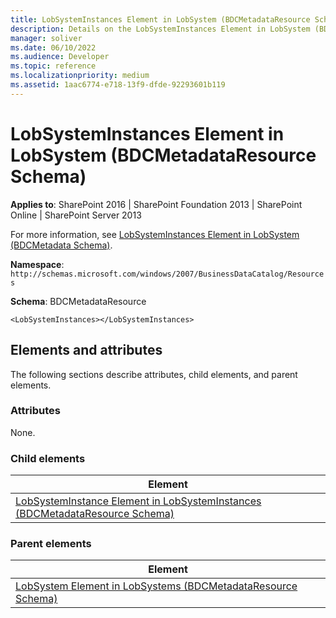 ```yaml
---
title: LobSystemInstances Element in LobSystem (BDCMetadataResource Schema)
description: Details on the LobSystemInstances Element in LobSystem (BDCMetadataResource Schema)
manager: soliver
ms.date: 06/10/2022
ms.audience: Developer
ms.topic: reference
ms.localizationpriority: medium
ms.assetid: 1aac6774-e718-13f9-dfde-92293601b119
---
```


# LobSystemInstances Element in LobSystem (BDCMetadataResource Schema)

**Applies to**: SharePoint 2016 | SharePoint Foundation 2013 | SharePoint Online | SharePoint Server 2013

For more information, see [LobSystemInstances Element in LobSystem (BDCMetadata Schema)](lobsysteminstances-element-in-lobsystem-bdcmetadata-schema.md).

**Namespace**: `http://schemas.microsoft.com/windows/2007/BusinessDataCatalog/Resources`

**Schema**: BDCMetadataResource

```
<LobSystemInstances></LobSystemInstances>
```

## Elements and attributes

The following sections describe attributes, child elements, and parent elements.

### Attributes

None.

### Child elements

| Element |
| --- |
| [LobSystemInstance Element in LobSystemInstances (BDCMetadataResource Schema)](lobsysteminstance-element-in-lobsysteminstances-bdcmetadataresource-schema.md) |

### Parent elements

| Element |
| --- |
| [LobSystem Element in LobSystems (BDCMetadataResource Schema)](lobsystem-element-in-lobsystems-bdcmetadataresource-schema.md) |
